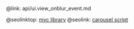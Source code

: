 @link: api/ui.view_onblur_event.md

@seolinktop: [mvc library](https://webix.com)
@seolink: [carousel script](https://webix.com/widget/carousel/)